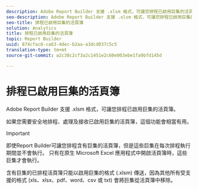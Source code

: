 ```yaml
---
description: Adobe Report Builder 支援 .xlsm 格式，可讓您排程已啟用巨集的活頁簿。
seo-description: Adobe Report Builder 支援 .xlsm 格式，可讓您排程已啟用巨集的活頁簿。
seo-title: 排程已啟用巨集的活頁簿
solution: Analytics
title: 排程已啟用巨集的活頁簿
topic: Report Builder
uuid: 874cfac8-ca63-4dec-b2aa-a3dcd037c5c5
translation-type: tm+mt
source-git-commit: a2c38c2cf3a2c1451e2c60e003ebe1fa9bfd145d

---
```



# 排程已啟用巨集的活頁簿

Adobe Report Builder 支援 .xlsm 格式，可讓您排程已啟用巨集的活頁簿。

如果您需要安全地排程、處理及接收已啟用巨集的活頁簿，這個功能會相當有用。

>[!IMPORTANT]
>
>即使Report Builder可讓您排程含有巨集的活頁簿，但是這些巨集在每次排程執行期間並不會執行。 只有在原生 Microsoft Excel 應用程式中開啟活頁簿時，這些巨集才會執行。

含有巨集的已排程活頁簿只能以啟用巨集的格式 (.xlsm) 傳送，因為其他所有受支援的格式 (xls、xlsx、pdf、word、csv 或 txt) 會將巨集從活頁簿中移除。
